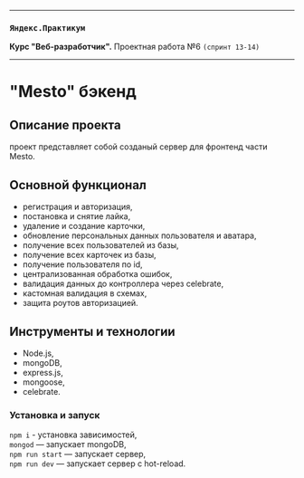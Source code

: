 -----

### `Яндекс.Практикум`
**Курс "Веб-разработчик".** Проектная работа №6 `(спринт 13-14)`

-----

# "Mesto" бэкенд

## Описание проекта
проект представляет собой созданый сервер для фронтенд части Mesto.

## Основной функционал
* регистрация и авторизация,
* постановка и снятие лайка,
* удаление и создание карточки,
* обновление персональных данных пользователя и аватара,
* получение всех пользователей из базы,
* получение всех карточек из базы,
* получение пользователя по id,
* централизованная обработка ошибок,
* валидация данных до контроллера через celebrate,
* кастомная валидация в схемах,
* защита роутов авторизацией.

## Инструменты и технологии
* Node.js,
* mongoDB,
* express.js,
* mongoose,
* celebrate.

### Установка и запуск
`npm i` - установка зависимостей,  
`mongod` — запускает mongoDB,  
`npm run start` — запускает сервер,    
`npm run dev` — запускает сервер с hot-reload.
